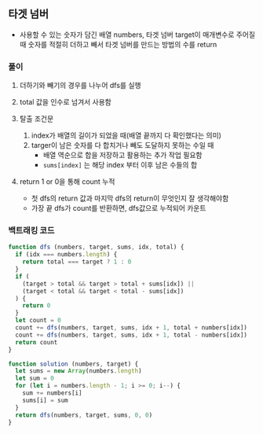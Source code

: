 

## 타겟 넘버
  - 사용할 수 있는 숫자가 담긴 배열 numbers, 타겟 넘버 target이 매개변수로 주어질 때 숫자를 적절히 더하고 빼서 타겟 넘버를 만드는 방법의 수를 return 



### 풀이

1. 더하기와 빼기의 경우를 나누어 dfs를 실행
2. total 값을 인수로 넘겨서 사용함
3. 탈출 조건문
    1. index가 배열의 길이가 되었을 때(배열 끝까지 다 확인했다는 의미)
    2. targer이 남은 숫자를 다 합치거나 빼도 도달하지 못하는 수일 때
        - 배열 역순으로 합을 저장하고 활용하는 추가 작업 필요함
        - `sums[index]` 는 해당 index 부터 이후 남은 수들의 합

4. return 1 or 0을 통해 count 누적
    - 첫 dfs의 return 값과 마지막 dfs의 return이 무엇인지 잘 생각해야함
    - 가장 끝 dfs가 count를 반환하면, dfs값으로 누적되어 카운트


### 백트래킹 코드

```javascript
function dfs (numbers, target, sums, idx, total) {
  if (idx === numbers.length) {
    return total === target ? 1 : 0
  }
  if (
    (target > total && target > total + sums[idx]) ||
    (target < total && target < total - sums[idx])
  ) {
    return 0
  }
  let count = 0
  count += dfs(numbers, target, sums, idx + 1, total + numbers[idx])
  count += dfs(numbers, target, sums, idx + 1, total - numbers[idx])
  return count
}

function solution (numbers, target) {
  let sums = new Array(numbers.length)
  let sum = 0
  for (let i = numbers.length - 1; i >= 0; i--) {
    sum += numbers[i]
    sums[i] = sum
  }
  return dfs(numbers, target, sums, 0, 0)
}
```

